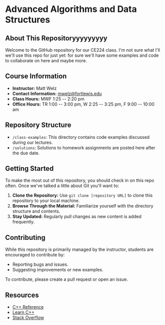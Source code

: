 # Advanced Algorithms and Data Structures

## About This Repositoryyyyyyyyy

Welcome to the GitHub repository for our CE224 class. I'm not sure what I'll we'll use this repo for just yet: for sure we'll have some examples and code to collaborate on here and maybe more.

## Course Information

- **Instructor:** Matt Welz
- **Contact Information:** mwelz@fortlewis.edu
- **Class Hours:** MWF 1:25 -- 2:20 pm
- **Office Hours:** TR 1:00  -- 3:00 pm, W 2:25 -- 3:25 pm, F 9:00 -- 10:00 am

## Repository Structure

- `/class-examples`: This directory contains code examples discussed during our lectures.
- `/solutions`: Solutions to homework assignments are posted here after the due date.

## Getting Started

To make the most out of this repository, you should check in on this repo often. Once we've talked a little about Git you'll want to:

1. **Clone the Repository:** Use `git clone [repository URL]` to clone this repository to your local machine.
2. **Browse Through the Material:** Familiarize yourself with the directory structure and contents.
3. **Stay Updated:** Regularly pull changes as new content is added frequently.

## Contributing

While this repository is primarily managed by the instructor, students are encouraged to contribute by:

- Reporting bugs and issues.
- Suggesting improvements or new examples.

To contribute, please create a pull request or open an issue.

## Resources

- [C++ Reference](http://www.cplusplus.com/reference/)
- [Learn C++](https://www.learncpp.com/)
- [Stack Overflow](https://stackoverflow.com/questions/tagged/c++)
